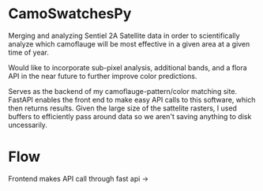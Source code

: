 # CamoSwatchesPy
Merging and analyzing Sentiel 2A Satellite data in order to scientifically analyze which camoflauge will be most effective in a given area at a given time of year.

Would like to incorporate sub-pixel analysis, additional bands, and a flora API in the near future to further improve color predictions.

Serves as the backend of my camoflauge-pattern/color matching site. FastAPI enables the front end to make easy API calls to this software, which then returns results. Given the large size of the sattelite rasters, I used buffers to efficiently pass around data so we aren't saving anything to disk uncessarily. 

# Flow

Frontend makes API call through fast api ->

